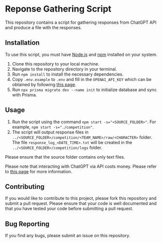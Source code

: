 # Reponse Gathering Script

This repository contains a script for gathering responses from ChatGPT API and produce a file with the responses.

## Installation

To use this script, you must have <a href="https://nodejs.org/en/" target="_new">Node.js</a> and <a href="https://www.npmjs.com/" target="_new">npm</a> installed on your system.

1. Clone this repository to your local machine.
2. Navigate to the repository directory in your terminal.
3. Run `npm install` to install the necessary dependencies.
4. Copy `.env.example` to `.env` and fill in the `OPENAI_API_KEY` which can be obtained by following [this page](https://platform.openai.com/docs/api-reference/making-requests).
5. Run `npx prisma migrate dev --name init` to initialize database and sync with Prisma.

## Usage

1. Run the script using the command `npm start -s="<SOURCE_FOLDER>"`. For example, `npm start -s="./competition"`.
2. The script will output response files in `../<SOURCE_FOLDER>/competition/<TEAM_NAME>/raw/<CHARACTER>` folder. The file `response_log_<DATE_TIME>.txt` will be created in the `../<SOURCE_FOLDER>/competition/logs` folder.

Please ensure that the source folder contains only text files.

Please note that interacting with ChatGPT via API costs money. Please refer to [this page](https://openai.com/pricing) for more information.

## Contributing

If you would like to contribute to this project, please fork this repository and submit a pull request. Please ensure that your code is well documented and that you have tested your code before submitting a pull request.

## Bug Reporting

If you find any bugs, please submit an issue on this repository.